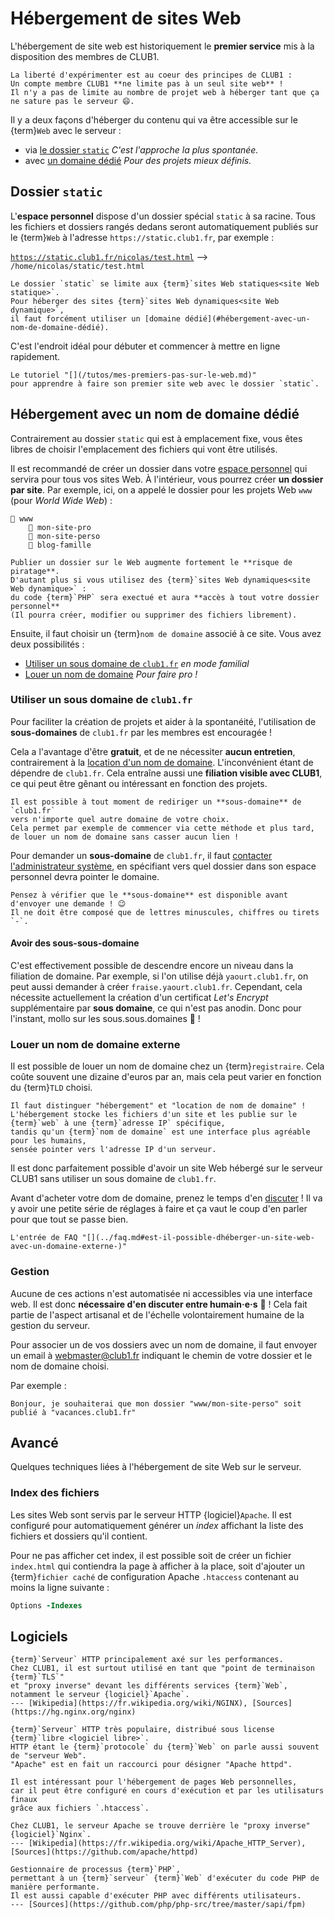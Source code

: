 Hébergement de sites Web
========================

L'hébergement de site web est historiquement le **premier service** mis à la disposition des membres de CLUB1.

```{important}
La liberté d'expérimenter est au coeur des principes de CLUB1 :
Un compte membre CLUB1 **ne limite pas à un seul site web** !
Il n'y a pas de limite au nombre de projet web à héberger tant que ça ne sature pas le serveur 😄.
```

Il y a deux façons d'héberger du contenu qui va être accessible sur le {term}`Web` avec le serveur :

- via [le dossier `static`](#dossier-static) *C'est l'approche la plus spontanée.*
- avec [un domaine dédié](#hébergement-avec-un-nom-de-domaine-dédié) *Pour des projets mieux définis.*


Dossier `static`
-----------------

L'**espace personnel** dispose d'un dossier spécial `static` à sa racine.
Tous les fichiers et dossiers rangés dedans seront automatiquement publiés
sur le {term}`Web` à l'adresse `https://static.club1.fr`, par exemple :

[`https://static.club1.fr/nicolas/test.html`](https://static.club1.fr/nicolas/test.html)
--> `/home/nicolas/static/test.html`

```{warning}
Le dossier `static` se limite aux {term}`sites Web statiques<site Web statique>`.
Pour héberger des sites {term}`sites Web dynamiques<site Web dynamique>`,
il faut forcément utiliser un [domaine dédié](#hébergement-avec-un-nom-de-domaine-dédié).
```

C'est l'endroit idéal pour débuter et commencer à mettre en ligne rapidement.

```{seealso}
Le tutoriel "[](/tutos/mes-premiers-pas-sur-le-web.md)"
pour apprendre à faire son premier site web avec le dossier `static`.
```

Hébergement avec un nom de domaine dédié
----------------------------------------

Contrairement au dossier `static` qui est à emplacement fixe,
vous êtes libres de choisir l'emplacement des fichiers qui vont être utilisés.

Il est recommandé de créer un dossier dans votre [espace personnel](/info/espace-personnel.md)
qui servira pour tous vos sites Web.
À l'intérieur, vous pourrez créer **un dossier par site**.
Par exemple, ici, on a appelé le dossier pour les projets Web `www` (pour *World Wide Web*) :

    📁 www
        📁 mon-site-pro
        📁 mon-site-perso
        📁 blog-famille

```{danger}
Publier un dossier sur le Web augmente fortement le **risque de piratage**.
D'autant plus si vous utilisez des {term}`sites Web dynamiques<site Web dynamique>` :
du code {term}`PHP` sera exectué et aura **accès à tout votre dossier personnel**
(Il pourra créer, modifier ou supprimer des fichiers librement).
```

Ensuite, il faut choisir un {term}`nom de domaine` associé à ce site.
Vous avez deux possibilités :

- [Utiliser un sous domaine de `club1.fr`](#utiliser-un-sous-domaine-de-club1fr) *en mode familial*
- [Louer un nom de domaine](#louer-un-nom-de-domaine-externe) *Pour faire pro !*


### Utiliser un sous domaine de `club1.fr`

Pour faciliter la création de projets et aider à la spontanéité,
l'utilisation de **sous-domaines** de `club1.fr` par les membres est encouragée !

Cela a l'avantage d'être **gratuit**, et de ne nécessiter **aucun entretien**,
contrairement à la [location d'un nom de domaine](#louer-un-nom-de-domaine-externe).
L'inconvénient étant de dépendre de `club1.fr`.
Cela entraîne aussi une **filiation visible avec CLUB1**,
ce qui peut être gênant ou intéressant en fonction des projets.

```{tip}
Il est possible à tout moment de rediriger un **sous-domaine** de `club1.fr`
vers n'importe quel autre domaine de votre choix.
Cela permet par exemple de commencer via cette méthode et plus tard,
de louer un nom de domaine sans casser aucun lien !
```

Pour demander un **sous-domaine** de `club1.fr`,
il faut [contacter l'administrateur système](#gestion),
en spécifiant vers quel dossier dans son espace personnel devra pointer le domaine.

```{warning}
Pensez à vérifier que le **sous-domaine** est disponible avant d'envoyer une demande ! 😉
Il ne doit être composé que de lettres minuscules, chiffres ou tirets `-`.
```


#### Avoir des sous-sous-domaine


C'est effectivement possible de descendre encore un niveau dans la filiation de domaine.
Par exemple, si l'on utilise déjà `yaourt.club1.fr`, on peut aussi demander à créer `fraise.yaourt.club1.fr`.
Cependant, cela nécessite actuellement la création d'un certificat _Let's Encrypt_ supplémentaire par **sous domaine**,
ce qui n'est pas anodin. Donc pour l'instant, mollo sur les sous.sous.domaines 🐌 !


### Louer un nom de domaine externe

Il est possible de louer un nom de domaine chez un {term}`registraire`.
Cela coûte souvent une dizaine d'euros par an, mais cela peut varier en fonction du {term}`TLD` choisi.

```{important}
Il faut distinguer "hébergement" et "location de nom de domaine" !
L'hébergement stocke les fichiers d'un site et les publie sur le {term}`web` à une {term}`adresse IP` spécifique,
tandis qu'un {term}`nom de domaine` est une interface plus agréable pour les humains,
sensée pointer vers l'adresse IP d'un serveur.
```

Il est donc parfaitement possible d'avoir un site Web hébergé
sur le serveur CLUB1 sans utiliser un sous domaine de `club1.fr`.

Avant d'acheter votre dom de domaine, prenez le temps d'en [discuter](#gestion) !
Il va y avoir une petite série de réglages à faire
et ça vaut le coup d'en parler pour que tout se passe bien.

```{seealso}
L'entrée de FAQ "[](../faq.md#est-il-possible-dhéberger-un-site-web-avec-un-domaine-externe-)"
```


### Gestion

Aucune de ces actions n'est automatisée ni accessibles via une interface web.
Il est donc **nécessaire d'en discuter entre humain&middot;e&middot;s** 🍺 !
Cela fait partie de l'aspect artisanal et de l'échelle volontairement humaine de la gestion du serveur.

Pour associer un de vos dossiers avec un nom de domaine,
il faut envoyer un email à <webmaster@club1.fr> indiquant le chemin de votre dossier et le nom de domaine choisi.

Par exemple :

    Bonjour, je souhaiterai que mon dossier "www/mon-site-perso" soit publié à "vacances.club1.fr"


Avancé
------

Quelques techniques liées à l'hébergement de site Web sur le serveur.

### Index des fichiers

Les sites Web sont servis par le serveur HTTP {logiciel}`Apache`.
Il est configuré pour automatiquement générer un _index_ affichant la liste
des fichiers et dossiers qu'il contient.

Pour ne pas afficher cet index, il est possible soit de créer un fichier
`index.html` qui contiendra la page à afficher à la place, soit d'ajouter
un {term}`fichier caché` de configuration Apache `.htaccess` contenant au moins la
ligne suivante :

```apache
Options -Indexes
```

Logiciels
---------

```{logiciel} Nginx
{term}`Serveur` HTTP principalement axé sur les performances.
Chez CLUB1, il est surtout utilisé en tant que "point de terminaison {term}`TLS`"
et "proxy inverse" devant les différents services {term}`Web`,
notamment le serveur {logiciel}`Apache`.
--- [Wikipedia](https://fr.wikipedia.org/wiki/NGINX), [Sources](https://hg.nginx.org/nginx)
```

```{logiciel} Apache
{term}`Serveur` HTTP très populaire, distribué sous license {term}`libre <logiciel libre>`.
HTTP étant le {term}`protocole` du {term}`Web` on parle aussi souvent de "serveur Web".
"Apache" est en fait un raccourci pour désigner "Apache httpd".

Il est intéressant pour l'hébergement de pages Web personnelles,
car il peut être configuré en cours d'exécution et par les utilisaturs finaux
grâce aux fichiers `.htaccess`.

Chez CLUB1, le serveur Apache se trouve derrière le "proxy inverse" {logiciel}`Nginx`.
--- [Wikipedia](https://fr.wikipedia.org/wiki/Apache_HTTP_Server),
[Sources](https://github.com/apache/httpd)
```

```{logiciel} PHP-FPM
Gestionnaire de processus {term}`PHP`,
permettant à un {term}`serveur` {term}`Web` d'exécuter du code PHP de manière performante.
Il est aussi capable d'exécuter PHP avec différents utilisateurs.
--- [Sources](https://github.com/php/php-src/tree/master/sapi/fpm)
```
